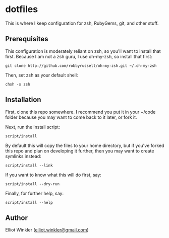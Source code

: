 # dotfiles

This is where I keep configuration for zsh, RubyGems, git, and other stuff.

## Prerequisites

This configuration is moderately reliant on zsh, so you'll want to install that
first. Because I am not a zsh guru, I use oh-my-zsh, so install that first:

    git clone http://github.com/robbyrussell/oh-my-zsh.git ~/.oh-my-zsh

Then, set zsh as your default shell:

    chsh -s zsh

## Installation

First, clone this repo somewhere. I recommend you put it in your ~/code folder
because you may want to come back to it later, or fork it.

Next, run the install script:

    script/install

By default this will copy the files to your home directory, but if you've
forked this repo and plan on developing it further, then you may want to create
symlinks instead:

    script/install --link

If you want to know what this will do first, say:

    script/install --dry-run

Finally, for further help, say:

    script/install --help

## Author

Elliot Winkler (<elliot.winkler@gmail.com>)
